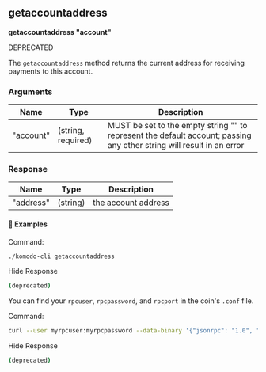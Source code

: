 ## getaccountaddress

**getaccountaddress "account"**

DEPRECATED

The `getaccountaddress` method returns the current address for receiving payments to this account.

### Arguments

| Name      | Type               | Description                                                  |
| --------- | ------------------ | ------------------------------------------------------------ |
| "account" | (string, required) | MUST be set to the empty string "" to represent the default account; passing any other string will result in an error |

### Response

| Name      | Type     | Description         |
| --------- | -------- | ------------------- |
| "address" | (string) | the account address |

#### 📌 Examples

Command:

```bash
./komodo-cli getaccountaddress
```

Hide Response

```bash
(deprecated)
```

You can find your `rpcuser`, `rpcpassword`, and `rpcport` in the coin's `.conf` file.

Command:

```bash
curl --user myrpcuser:myrpcpassword --data-binary '{"jsonrpc": "1.0", "id":"curltest", "method": "getaccountaddress", "params": ["myaccount"] }' -H 'content-type: text/plain;' http://127.0.0.1:myrpcport/
```

Hide Response

```bash
(deprecated)
```